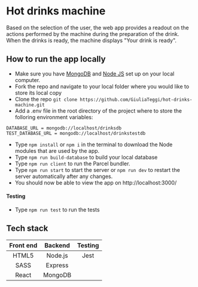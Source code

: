 # Hot drinks machine

Based on the selection of the user, the web app provides a readout on the actions performed by the machine during the preparation of the drink. When the drinks is ready, the machine displays "Your drink is ready". 


## How to run the app locally

* Make sure you have [MongoDB](https://www.mongodb.com) and [Node JS](https://nodejs.org/en/) set up on your local computer.
* Fork the repo and navigate to your local folder where you would like to store its local copy
* Clone the repo
`git clone https://github.com/GiuliaTeggi/hot-drinks-machine.git`
* Add a .env file in the root directory of the  project where to store the folloring environment variables:
```
DATABASE_URL = mongodb://localhost/drinksdb
TEST_DATABASE_URL = mongodb://localhost/drinkstestdb
```
* Type `npm install` or `npm i` in the terminal to download the Node modules that are used by the app.
* Type `npm run build-database` to build your local database
* Type `npm run client` to run the Parcel bundler.
* Type `npm run start` to start the server or `npm run dev` to restart the server automatically after any changes.
* You should now be able to view the app on http://localhost:3000/

#### Testing

* Type `npm run test` to run the tests

## Tech stack

| Front end             | Backend              | Testing    | 
|:---------------------:|:--------------------:|:----------:|
| HTML5                 | Node.js              | Jest       | 
| SASS                  | Express              |            | 
| React                 | MongoDB              |            |                    
